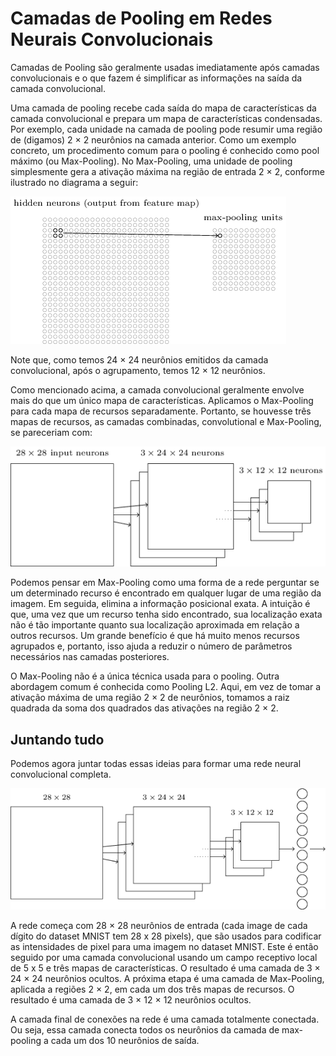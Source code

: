 # Camadas de Pooling em Redes Neurais Convolucionais

Camadas de Pooling são geralmente usadas imediatamente após camadas convolucionais e o que fazem é simplificar as informações na saída da camada convolucional. 

Uma camada de pooling recebe cada saída do mapa de características da camada convolucional e prepara um mapa de características condensadas. Por exemplo, cada unidade na camada de pooling pode resumir uma região de (digamos) 2 × 2 neurônios na camada anterior. Como um exemplo concreto, um procedimento comum para o pooling é conhecido como pool máximo (ou Max-Pooling). No Max-Pooling, uma unidade de pooling simplesmente gera a ativação máxima na região de entrada 2 × 2, conforme ilustrado no diagrama a seguir:

![pooling](./pooling.png)

Note que, como temos 24 × 24 neurônios emitidos da camada convolucional, após o agrupamento, temos 12 × 12 neurônios.

Como mencionado acima, a camada convolucional geralmente envolve mais do que um único mapa de características. Aplicamos o Max-Pooling para cada mapa de recursos separadamente. Portanto, se houvesse três mapas de recursos, as camadas combinadas, convolutional e Max-Pooling, se pareceriam com:

![pooling2](./pooling2.png)

Podemos pensar em Max-Pooling como uma forma de a rede perguntar se um determinado recurso é encontrado em qualquer lugar de uma região da imagem. Em seguida, elimina a informação posicional exata. A intuição é que, uma vez que um recurso tenha sido encontrado, sua localização exata não é tão importante quanto sua localização aproximada em relação a outros recursos. Um grande benefício é que há muito menos recursos agrupados e, portanto, isso ajuda a reduzir o número de parâmetros necessários nas camadas posteriores. 

O Max-Pooling não é a única técnica usada para o pooling. Outra abordagem comum é conhecida como Pooling L2. Aqui, em vez de tomar a ativação máxima de uma região 2 × 2 de neurônios, tomamos a raiz quadrada da soma dos quadrados das ativações na região 2 × 2. 

## Juntando tudo

Podemos agora juntar todas essas ideias para formar uma rede neural convolucional completa. 

![pooling3](./pooling3.png)

A rede começa com 28 × 28 neurônios de entrada (cada image de cada dígito do dataset MNIST tem 28 x 28 pixels), que são usados ​​para codificar as intensidades de pixel para uma imagem no dataset MNIST. Este é então seguido por uma camada convolucional usando um campo receptivo local de 5 x 5 e três mapas de características. O resultado é uma camada de 3 × 24 × 24 neurônios ocultos. A próxima etapa é uma camada de Max-Pooling, aplicada a regiões 2 × 2, em cada um dos três mapas de recursos. O resultado é uma camada de 3 × 12 × 12 neurônios ocultos.

A camada final de conexões na rede é uma camada totalmente conectada. Ou seja, essa camada conecta todos os neurônios da camada de max-pooling a cada um dos 10 neurônios de saída.